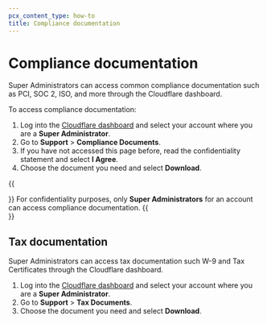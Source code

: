```yaml
---
pcx_content_type: how-to
title: Compliance documentation
---
```


# Compliance documentation

Super Administrators can access common compliance documentation such as PCI, SOC 2, ISO, and more through the Cloudflare dashboard.

To access compliance documentation:

1. Log into the [Cloudflare dashboard](https://dash.cloudflare.com/) and select your account where you are a **Super Administrator**.
2. Go to **Support** > **Compliance Documents**.
3. If you have not accessed this page before, read the confidentiality statement and select **I Agree**.
4. Choose the document you need and select **Download**.

{{<Aside type="note">}}
For confidentiality purposes, only **Super Administrators** for an account can access compliance documentation.
{{</Aside>}}

## Tax documentation

Super Administrators can access tax documentation such W-9 and Tax Certificates through the Cloudflare dashboard.

1. Log into the [Cloudflare dashboard](https://dash.cloudflare.com/) and select your account where you are a **Super Administrator**.
2. Go to **Support** > **Tax Documents**.
3. Choose the document you need and select **Download**.